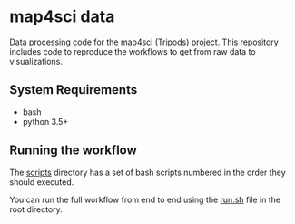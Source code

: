 # map4sci data

Data processing code for the map4sci (Tripods) project. This repository includes code to reproduce the workflows to get from raw data to visualizations.

## System Requirements

* bash
* python 3.5+

## Running the workflow

The [scripts](scripts) directory has a set of bash scripts numbered in the order they should executed.

You can run the full workflow from end to end using the [run.sh](run.sh) file in the root directory.
